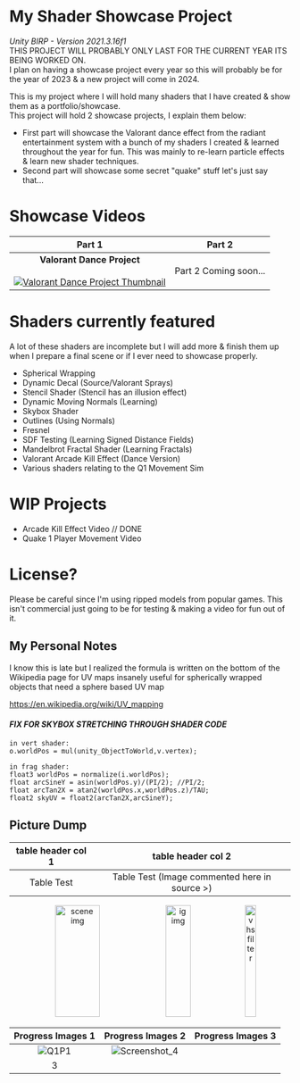 # My Shader Showcase Project
*Unity BIRP - Version 2021.3.16f1*  
THIS PROJECT WILL PROBABLY ONLY LAST FOR THE CURRENT YEAR ITS BEING WORKED ON.  
I plan on having a showcase project every year so this will probably be for the year of 2023 & a new project will come in 2024.

This is my project where I will hold many shaders that I have created & show them as a portfolio/showcase.  
This project will hold 2 showcase projects, I explain them below:  
- First part will showcase the Valorant dance effect from the radiant entertainment system with a bunch of my shaders I created & learned throughout the year for fun. This was mainly to re-learn particle effects & learn new shader techniques.  
- Second part will showcase some secret "quake" stuff let's just say that...

# Showcase Videos

Part 1 |  Part 2
:-------------------------:|:-------------------------:
**Valorant Dance Project** <br><br> [![Valorant Dance Project Thumbnail](https://img.youtube.com/vi/HFGB74eJgD0/0.jpg)](https://www.youtube.com/watch?v=HFGB74eJgD0) | Part 2 Coming soon...


# Shaders currently featured
A lot of these shaders are incomplete but I will add more & finish them up when I prepare a final scene or if I ever need to showcase properly.
- Spherical Wrapping
- Dynamic Decal (Source/Valorant Sprays)
- Stencil Shader (Stencil has an illusion effect)
- Dynamic Moving Normals (Learning)
- Skybox Shader
- Outlines (Using Normals)
- Fresnel
- SDF Testing (Learning Signed Distance Fields)
- Mandelbrot Fractal Shader (Learning Fractals)
- Valorant Arcade Kill Effect (Dance Version)
- Various shaders relating to the Q1 Movement Sim

# WIP Projects
- Arcade Kill Effect Video // DONE
- Quake 1 Player Movement Video

# License?
Please be careful since I'm using ripped models from popular games. This isn't commercial just going to be for testing & making a video for fun out of it.

## My Personal Notes
I know this is late but I realized the formula is written on the bottom of the Wikipedia page for UV maps
insanely useful for spherically wrapped objects that need a sphere based UV map

https://en.wikipedia.org/wiki/UV_mapping
#### ***FIX FOR SKYBOX STRETCHING THROUGH SHADER CODE***
```
in vert shader:
o.worldPos = mul(unity_ObjectToWorld,v.vertex);

in frag shader:
float3 worldPos = normalize(i.worldPos);
float arcSineY = asin(worldPos.y)/(PI/2); //PI/2;
float arcTan2X = atan2(worldPos.x,worldPos.z)/TAU;
float2 skyUV = float2(arcTan2X,arcSineY);
```

## Picture Dump

table header col 1 |  table header col 2
:-------------------------:|:-------------------------:
Table Test | Table Test (Image commented here in source >) <!--![vhsimage](https://github.com/j-2k/ShaderShowcase/assets/52252068/578bf20b-7349-49dd-b77e-e402912c379a)-->

<p float="left" align="middle">
  <img src="https://github.com/j-2k/ShaderShowcase/assets/52252068/eb68c2ba-d5dc-4ba1-9ab0-dc99dd69c80f" alt="scene img" height="200" width="40%" title="QSIM SCENE img (6/12/2023)"/>
  <img src="https://github.com/j-2k/ShaderShowcase/assets/52252068/3c0ca444-442c-4d38-ae26-2f44d064394d" alt="ig img" height="200" width="30%" title="QSIM INGAME img (6/12/2023)"/> 
  <img src="https://github.com/j-2k/ShaderShowcase/assets/52252068/578bf20b-7349-49dd-b77e-e402912c379a" alt="vhs filter" height="200" width="20%" title="VHS SHADER/FILTER IDEA"/>
</p>

Progress Images 1 |  Progress Images 2 |  Progress Images 3
:-------------------------:|:-------------------------:|:-------------------------:
![Q1P1](https://github.com/j-2k/ShaderShowcase/assets/52252068/6afaa65e-d77e-4d4a-ad8e-4a7efe9637d3) | ![Screenshot_4](https://github.com/j-2k/ShaderShowcase/assets/52252068/b7983f16-1b00-4bcf-b9f4-6bf0f78bec32)
 | 3
